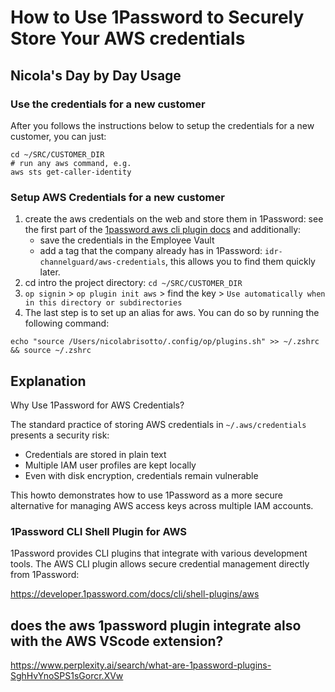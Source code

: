 # How to Use 1Password to Securely Store Your AWS credentials

## Nicola's Day by Day Usage

### Use the credentials for a new customer

After you follows the instructions below to setup the credentials for a new customer, you can just:

```
cd ~/SRC/CUSTOMER_DIR
# run any aws command, e.g.
aws sts get-caller-identity
```

### Setup AWS Credentials for a new customer

1. create the aws credentials on the web and store them in 1Password: see the first part of the [1password aws cli plugin docs](https://developer.1password.com/docs/cli/shell-plugins/aws) and additionally:
    * save the credentials in the Employee Vault
    * add a tag that the company already has in 1Password: `idr-channelguard/aws-credentials`, this allows you to find them quickly later.
2. cd intro the project directory: `cd ~/SRC/CUSTOMER_DIR`
3. `op signin` > `op plugin init aws` > find the key > `Use automatically when in this directory or subdirectories`
4. The last step is to set up an alias for aws. You can do so by running the following command:

```
echo "source /Users/nicolabrisotto/.config/op/plugins.sh" >> ~/.zshrc && source ~/.zshrc
```

## Explanation
Why Use 1Password for AWS Credentials?

The standard practice of storing AWS credentials in `~/.aws/credentials` presents a security risk:

- Credentials are stored in plain text
- Multiple IAM user profiles are kept locally
- Even with disk encryption, credentials remain vulnerable

This howto demonstrates how to use 1Password as a more secure alternative for managing AWS access keys across multiple IAM accounts.


### 1Password CLI Shell Plugin for AWS

1Password provides CLI plugins that integrate with various development tools. The AWS CLI plugin allows secure credential management directly from 1Password:

https://developer.1password.com/docs/cli/shell-plugins/aws



## does the aws 1password plugin integrate also with the AWS VScode extension?

https://www.perplexity.ai/search/what-are-1password-plugins-SghHvYnoSPS1sGorcr.XVw
